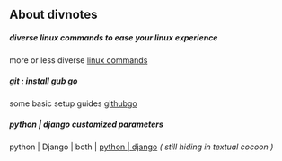 ## About divnotes
##### diverse linux commands to ease your linux experience
more or less diverse [linux commands](./linux-commands_div.md "more than less practical instructions")
##### git : install gub go
some basic setup guides [githubgo](githubgo.md "before confronting the github monster")
##### python | django customized parameters
python | Django | both | [python | django](python_django_set-custom "| GeoDjango ...preparing") *( still hiding in textual cocoon )*